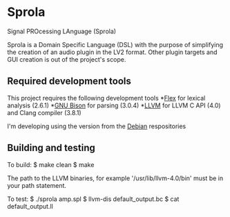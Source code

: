 # Sprola

Signal PROcessing LAnguage (Sprola)

Sprola is a Domain Specific Language (DSL) with the purpose of simplifying
the creation of an audio plugin in the LV2 format. Other plugin targets and GUI creation is out of the project's scope.

## Required development tools

This project requires the following development tools
*[Flex](https://github.com/westes/flex) for lexical analysis (2.6.1)
*[GNU Bison](https://www.gnu.org/software/bison/) for parsing (3.0.4)
*[LLVM](https://llvm.org/) for LLVM C API (4.0) and Clang compiler (3.8.1)

I'm developing using the version from the [Debian](https://www.debian.org/) respositories

## Building and testing
To build:
  $ make clean
  $ make

The path to the LLVM binaries, for example '/usr/lib/llvm-4.0/bin' must be in your path statement.

To test:
  $ ./sprola amp.spl
  $ llvm-dis default_output.bc
  $ cat default_output.ll
